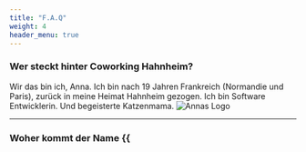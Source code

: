```yaml
---
title: "F.A.Q"
weight: 4
header_menu: true
---
```


### Wer steckt hinter Coworking Hahnheim? 

Wir das bin ich, Anna. Ich bin nach 19 Jahren Frankreich (Normandie und Paris), zurück in meine Heimat Hahnheim gezogen. 
Ich bin Software Entwicklerin. Und begeisterte Katzenmama. 
![Annas Logo](images/logo/transparentNoir250px.png)

---

### Woher kommt der Name {{<script >}}Ensemble {{</>}}?

{{<script >}}Ensemble {{</>}} ist französisch für gemeinsam. Es erinnert an meine Zeit in Frankreich und ist auch kein Fremdwort im Deutschen,
auch wenn die Bedeutung eine etwas andere ist. 

---

### Warum ein Coworking in Hahnheim?  

Coworking Hahnheim ist aus dem Wunsch entstanden nicht alleine im Homeoffice zu sitzen.  
Meine erste Erfahrung dazu stammt aus Zeiten vor der Pandemie. Einen ganzen Monat streikten in Paris die öffentlichen Verkehrsmittel.
Nach ein paar Tagen lud ich eine Nachbarin zum Arbeiten zu mir ein.
Wir sassen zusammen an meinem Wohnzimmertisch und teilten uns während Arbeit eine Kanne Tee.
Halfen uns gegenseitig, sie mir beim Verfassen einer Email, ich ihr mit Excel Verweissuche.
Und auch als [Quietscheente](https://de.wikipedia.org/wiki/Quietscheentchen-Debugging) war sie sehr hilfreich.

---

### Für wen ist ein Coworking geeignet?

Die kurze Antwort: Jeder der mit eigenem Computer an einem Schreibtisch arbeitet. 
Angestellte, Gründer, Selbstständige, Kreative, Pädagogen, Handwerker, Manager, Wissenschaftler, ... 

---

### Wie viele Plätze gibt es?

Geplant sind zwischen 5 und 7 Schreibtischplätze. 

---

### Kann ich einen festen Schreibtisch buchen?

Im {{<script >}}Ensemble {{</>}} gibt es nur flexibel zu nutzende Schreibtische.
Diese sind für niemanden reserviert und werden täglich neu vergeben.

---

### Muss ich monatlich buchen? 

Natürlich nicht. Du kannst ganz flexibel entsprechend deinen Bedürfnissen buchen. Einen Tag, eine Woche, einen Monat, alles ist möglich. 

---

### Was kostet ein Schreibtisch?  
Aufgrund der unsicheren Energieversorgung ist es momentan schwierig Preise festzulegen.
Sobald die Lage etwas absehbarer ist, werden sie hier zu finden sein.

---

### Was ist meine Arbeit viel Zeit am Telefon beinhaltet?  

In dem Fall ist unser Coworking vielleicht nicht für Dich geeignet, denn wir haben nur einen Open Space. Für gelegentliche
Telefonate gibt es den Vorraum und in absehbarer Zeit auch eine Telefonbox. 

---

### Was ist, wenn ich einen Bildschirm (Maus, Tastatur, etc. ) brauche?  
Dann sprich mich einfach an. 

---

### Gibt es eine Warteliste?  

Du kannst mir gerne eine E-mail schreiben und ich melde mich, sobald wir so weit sind. 

